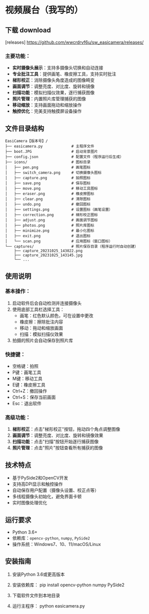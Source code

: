 # 视频展台（我写的）
## 下载 download
[releases] https://github.com/wwcrdrvf6u/sw_easicamera/releases/

### 主要功能：
- **实时摄像头展示**：支持多摄像头切换和自动连接
- **专业批注工具**：提供画笔、橡皮擦工具，支持实时批注
- **梯形校正**：消除摄像头角度造成的图像畸变
- **画面调节**：调整亮度、对比度、旋转和镜像
- **扫描功能**：模拟扫描仪效果，逐行捕获图像
- **照片管理**：内置照片库管理捕获的图像
- **移动缩放**：支持画面拖动和缩放操作
- **触控优化**：完美支持触摸屏设备操作

## 文件目录结构

```
EasiCamera【版本号】/
├── easicamera.py             # 主程序文件
├── boot.JPG                  # 启动背景图片
├── config.json               # 配置文件（程序运行后生成）
├── icons/                    # 图标目录
│   ├── pen.png               # 画笔图标
│   ├── switch_camera.png     # 切换摄像头图标
│   ├── capture.png           # 拍照图标
│   ├── save.png              # 保存图标
│   ├── move.png              # 移动工具图标
│   ├── eraser.png            # 橡皮擦图标
│   ├── clear.png             # 清除图标
│   ├── undo.png              # 撤回图标
│   ├── settings.png          # 设置图标（画笔设置）
│   ├── correction.png        # 梯形校正图标
│   ├── adjust.png            # 画面调节图标
│   ├── photos.png            # 照片库图标
│   ├── minimize.png          # 最小化图标
│   ├── exit.png              # 退出图标
│   └── scan.png              # 应用图标（窗口图标）
└── captures/                 # 照片保存目录（程序运行时自动创建）
    ├── capture_20231025_143022.png
    ├── capture_20231025_143145.jpg
    └── ...
```

## 使用说明

### 基本操作：
1. 启动软件后会自动检测并连接摄像头
2. 使用底部工具栏选择工具：
   - 画笔：红色默认颜色，可在设置中更改
   - 橡皮擦：擦除批注内容
   - 移动：拖动和缩放画面
   - 扫描：模拟扫描仪效果
3. 拍摄的照片会自动保存到照片库

### 快捷键：
- 空格键：拍照
- P键：画笔工具
- M键：移动工具
- E键：橡皮擦工具
- Ctrl+Z：撤回操作
- Ctrl+S：保存当前画面
- Esc：退出软件

### 高级功能：
1. **梯形校正**：点击"梯形校正"按钮，拖动四个角点调整图像
2. **画面调节**：调整亮度、对比度、旋转和镜像效果
3. **扫描功能**：点击"扫描"按钮开始逐行捕获图像
4. **照片管理**：点击"照片"按钮查看所有捕获的图像

## 技术特点
- 基于PySide2和OpenCV开发
- 支持高DPI显示和触控操作
- 自动保存用户配置（摄像头设置、校正点等）
- 多线程摄像头初始化，避免界面卡顿
- 实时图像处理优化

## 运行要求
- Python 3.6+
- 依赖库：`opencv-python`, `numpy`, `PySide2`
- 操作系统：Windows7、10、11/macOS/Linux

## 安装指南
1. 安装Python 3.6或更高版本
2. 安装依赖库：
      pip install opencv-python numpy PySide2
   
3. 下载软件文件到本地目录
4. 运行主程序：
      python easicamera.py
   
